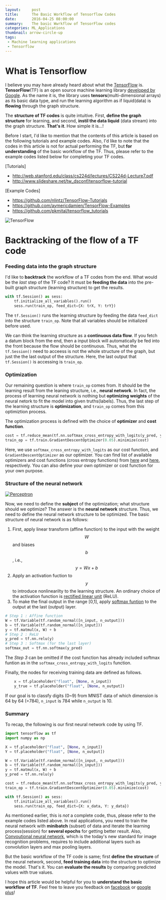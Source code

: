 ```yaml
---
layout:     post
title:      The Basic Workflow of Tensorflow Codes
date:       2016-04-25 08:00:00
summary:    The basic Wwrkflow of TensorFlow codes
categories: ML_Applications
thumbnail: arrow-circle-up
tags:
 - Machine learning applications
 - Tensorflow
---
```


# What is Tensorflow

I believe you may have already heard about what the [TensorFlow][TF] is. **TensorFlow**(TF) is an open source machine learning library [developed by Google][TF_Google]. As the name it is, the library uses  **tensors**(multi-dimensional arrays) as its basic data type, and run the learning algorithm as if liquid(data) is **flowing** through the graph structure.

The **structure of TF codes** is quite intuitive. First, **define the graph structure** for learning, and second, **instil the data liquid** (data stream) into the graph structure. **That's it**. How simple it is...!

Before I start, I'd like to mention that the contents of this article is based on the following tutorials and example codes. Also, I'd like to note that the codes in this article is not for actual performing the TF, but **for understanding** of the basic workflow of the TF. Thus, please refer to the example codes listed below for completing your TF codes.

[Tutorials]
* <http://web.stanford.edu/class/cs224d/lectures/CS224d-Lecture7.pdf>
* <http://www.slideshare.net/tw_dsconf/tensorflow-tutorial>

[Example Codes]
* <https://github.com/nlintz/TensorFlow-Tutorials>
* <https://github.com/aymericdamien/TensorFlow-Examples>
* <https://github.com/pkmital/tensorflow_tutorials>

![TensorFlow][Img_TF]

# Backtracking of the flow of a TF code

### Feeding data into the graph structure

I'd like to **backtrack** the workflow of a TF codes from the end. What would be the *last* step of the TF code? It must be **feeding the data** into the pre-built graph structure (learning structure) to get the results.

```python
with tf.Session() as sess:
    tf.initialize_all_variables().run()
    sess.run(train_op, feed_dict={X: trX, Y: trY})
```
The ```tf.Session()``` runs the learning structure by feeding the data ```feed_dict``` into the structure ```train_op```. Note that all variables should be initialized before used.

We can think the learning structure as a **continuous data flow**. If you fetch a datum block from the end, then a input block will automatically be fed into the front because the flow should be continuous. Thus, what the ```tf.Session()``` need to acceess is not the whole structure of the graph, but just the the last output of the structure. Here, the last output that ```tf.Session()``` is accessing is ```train_op```.

### Optimization

Our remaining question is where ```train_op``` comes from. It should be the learning result from the leaning structure, i.e., **neural network**. In fact, the process of learning neural network is nothing but **optimizing weights** of the neural netork to fit the model into given truths(labels). Thus, the last step of the learning structure is **optimization**, and ```train_op``` comes from this optimiztion process.

The optimization process is defined with the choice of **optimizer** and **cost function**.

```python
cost = tf.reduce_mean(tf.nn.softmax_cross_entropy_with_logits(y_pred, y_true))
train_op = tf.train.GradientDescentOptimizer(0.05).minimize(cost)
```
Here, we use ```softmax_cross_entropy_with_logits``` as our cost function, and ```GradientDescentOptimizer``` as our optimizer. You can find list of available optimizers and cost functions (cross entropy functions) from [here][Opt] and [here][Loss], respectively. You can also define your own optimizer or cost function for your own purpose.

### Structure of the neural network

[![Perceptron][Img_Neuron1]][Img_Neuron2]

Now, we need to define the **subject** of the optimization; what structure should we optimize? The answer is the **neural network** structure. Thus, we need to define the neural network structure to be optimized. The basic structure of neural network is as follows:

1. First, apply linear transform (affine function) to the input with the weight $$  W$$ and biases $$b$$, i.e., $$y = Wx + b$$
2. Apply an activation fuction to $$y$$ to introduce nonlinearilty to the learning structure. An ordinary choice of the activation function is [rectified linear unit][ReLU] (ReLU).
3. To make the final output in the range [0,1], apply [softmax funtion][SoftMax] to the output at the last (output) layer.


```python
# Step 1 : Affine function
W = tf.Variable(tf.random_normal([n_input, n_output]))
b = tf.Variable(tf.random_normal([n_input]))
y = tf.matmul(x, W) + b
# Step 2 : ReLU
y_pred = tf.nn.relu(y)
# Step 3 : Softmax (for the last layer)
softmax_out = tf.nn.softmax(y_pred)
```
The *Step 3* can be omitted if the cost function has already included softmax funtion as in the ```softmax_cross_entropy_with_logits``` function.

Finally, the nodes for receiving training data are defined as follows.

```python
    x = tf.placeholder("float", [None, n_input])
    y_true = tf.placeholder("float", [None, n_output])
```

If our goal is to classfy digits (0~9) from MNIST data of which dimension is 64 by 64 (=784), ```n_input``` is 784 while ```n_output``` is 10.

### Summary

To recap, the following is our first neural network code by using TF.

```python
import tensorflow as tf
import numpy as np

X = tf.placeholder("float", [None, n_input])
Y = tf.placeholder("float", [None, n_output])

W = tf.Variable(tf.random_normal([n_input, n_output]))
b = tf.Variable(tf.random_normal([n_input]))
y = tf.matmul(x, W) + b
y_pred = tf.nn.relu(y)

cost = tf.reduce_mean(tf.nn.softmax_cross_entropy_with_logits(y_pred, y_true))
train_op = tf.train.GradientDescentOptimizer(0.05).minimize(cost)

with tf.Session() as sess:
    tf.initialize_all_variables().run()
    sess.run(train_op, feed_dict={X: x_data, Y: y_data})
```

As mentioned earlier, this is *not* a complete code, thus, please refer to the example codes listed above. In real applications, you need to train the neural network with **minibatch** (subset) of data and iterate the learning process(session) for **several epochs** for getting better result. Also, [Convoutional neural network][ConvNet], which is the today's new standard for image recognition problems, requires to include additional layers such as convolution layers and max pooling layers.

But the basic workflow of the TF code is same; first **define the structure** of the neural network, second, **feed training data** into the structure to optimize the model. That's it. You can **evaluate the results** by comparing predicted values with true values.

I hope this article would be helpful for you to **understand the basic workflow of TF**. Feel free to leave you feedback on [facebook][facebook] or [google plus][google plus]!

  [TF]: https://www.tensorflow.org/
  [TF_Google]: https://googleblog.blogspot.ca/2015/11/tensorflow-smarter-machine-learning-for.html
  [Tut1]: http://web.stanford.edu/class/cs224d/lectures/CS224d-Lecture7.pdf
  [Tut2]: http://www.slideshare.net/tw_dsconf/tensorflow-tutorial
  [Codes]: https://github.com/nlintz/TensorFlow-Tutorials/blob/master/3_net.py
  [Img_TF]: {{site.imgurl}}/TF.png
  [Opt]: https://www.tensorflow.org/versions/r0.8/api_docs/python/train.html#training
  [Loss]: https://www.tensorflow.org/versions/r0.8/api_docs/python/nn.html#losses
  [Img_Neuron1]: {{site.imgurl}}/Neuron.jpeg
  [Img_Neuron2]: http://cs231n.github.io/convolutional-networks/
  [ReLU]: https://en.wikipedia.org/wiki/Rectifier_(neural_networks)
  [SoftMax]: https://en.wikipedia.org/wiki/Softmax_function
  [ConvNet]: http://cs231n.github.io/convolutional-networks/
  [facebook]: {{site.facebook_link}}
  [google plus]: {{site.google_plus_link}}
